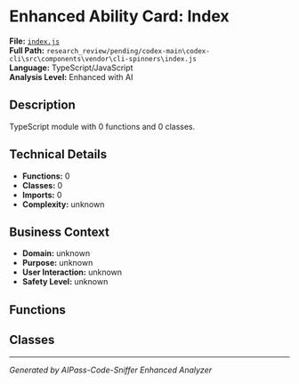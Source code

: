 # Enhanced Ability Card: Index

**File:** [`index.js`](file:///research_review/pending/codex-main\codex-cli\src\components\vendor\cli-spinners\index.js)  
**Full Path:** `research_review/pending/codex-main\codex-cli\src\components\vendor\cli-spinners\index.js`  
**Language:** TypeScript/JavaScript  
**Analysis Level:** Enhanced with AI

## Description

TypeScript module with 0 functions and 0 classes.

## Technical Details

- **Functions:** 0
- **Classes:** 0
- **Imports:** 0
- **Complexity:** unknown




## Business Context

- **Domain:** unknown
- **Purpose:** unknown
- **User Interaction:** unknown
- **Safety Level:** unknown






## Functions



## Classes



---
*Generated by AIPass-Code-Sniffer Enhanced Analyzer*
